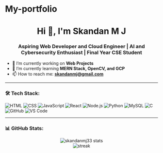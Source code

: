 # My-portfolio

<h1 align="center">Hi 👋, I'm Skandan M J</h1>
<h3 align="center">Aspiring Web Developer and Cloud Engineer | AI and Cybersecurity Enthusiast | Final Year CSE Student</h3>

- 🔭 I’m currently working on **Web Projects**
- 🌱 I’m currently learning **MERN Stack, OpenCV, and GCP**
- 📫 How to reach me: **skandanmj@gmail.com**

---

### 🛠️ Tech Stack:
![HTML](https://img.shields.io/badge/-HTML5-333?&logo=html5)
![CSS](https://img.shields.io/badge/-CSS3-333?&logo=css3&logoColor=1572B6)
![JavaScript](https://img.shields.io/badge/-JavaScript-333?&logo=javascript)
![React](https://img.shields.io/badge/-React-333?&logo=react)
![Node.js](https://img.shields.io/badge/-Node.js-333?&logo=node.js)
![Python](https://img.shields.io/badge/-Python-333?&logo=python)
![MySQL](https://img.shields.io/badge/-MySQL-333?&logo=mysql)
![C](https://img.shields.io/badge/-C-333?&logo=c)
![GitHub](https://img.shields.io/badge/-GitHub-333?&logo=github)
![VS Code](https://img.shields.io/badge/-VS%20Code-333?&logo=visual-studio-code)

---

### 📊 GitHub Stats:
<p align="center">
  <img src="https://github-readme-stats.vercel.app/api?username=skandanmj33&show_icons=true&theme=radical" alt="skandanmj33 stats"/>
  <br/>
  <img src="https://github-readme-streak-stats.herokuapp.com?user=skandanmj33&theme=radical&hide_border=true" alt="streak"/>
</p>
